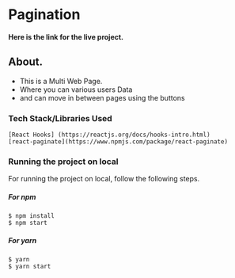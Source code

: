 # Pagination 

#### Here is the link for the live project.


## About.
- This is a Multi Web Page.
- Where you can various users Data
- and can move in between pages using the buttons 

### Tech Stack/Libraries Used
    [React Hooks] (https://reactjs.org/docs/hooks-intro.html)
    [react-paginate](https://www.npmjs.com/package/react-paginate)

### Running the project on local
For running the project on local, follow the following steps.
##### For npm
```
$ npm install
$ npm start
```
##### For yarn
```
$ yarn
$ yarn start
```




